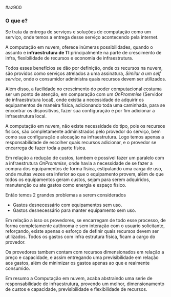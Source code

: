 #az900
### O que e?

Se trata da entrega de serviços e soluções de computação como um serviço, onde temos a entrega desse serviço acontecendo pela internet.

A computação em nuvem, oferece inúmeras possibilidades, quando o assunto e **infraestrutura de TI** principalmente na parte de crescimento de infra, flexibilidade de recursos e economia de infraestrutura.

Todos esses benefícios se dão por definição, onde os recursos na nuvem, são providos como serviços atrelados a uma assinatura, *Similar a um self service*, onde o consumidor administra quais recursos devem ser utilizados.

Além disso, a facilidade no crescimento do poder computacional costuma ser um ponto de atenção, em comparação com um *OnPrommise* (Servidor de infraestrutura local), onde existia a necessidade de adquirir os equipamentos de maneira física, adicionando toda uma caminhada, para se encontrar os dispositivos, fazer sua configuração e por fim adicionar a infraestrutura local.

A computação em nuvem, não existe necessidade do tipo, pois os recursos físicos, são completamente administrados pelo provedor do serviço, bem como sua configuração e alocação na infraestrutura. Logo temos apenas a responsabilidade de escolher quais recursos adicionar, e o provedor se encarrega de fazer toda a parte física.

Em relação a redução de custos, tambem e possível fazer um paralelo com a infraestrutura *OnPrommise*, onde havia a necessidade de se fazer a compra dos equipamentos de forma física, estipulando uma carga de uso, onde muitas vezes era inferior ao que o equipamento provem, além de que todos os equipamentos geram custos, sejam para serem adquiridos, manutenção ou ate gastos como energia e espaço físico.

Então temos 2 grandes problemas a serem considerados

- Gastos desnecessário com equipamentos sem uso.
- Gastos desnecessário para manter equipamento sem uso.

Em relação a isso os provedores, se encarregam de todo esse processo, de forma completamente autônoma e sem interação com o usuario solicitante, reforçando, existe apenas o esforço de definir quais recursos devem ser utilizados. Todos os gastos com infra estrutura física, ficam a cargo do provedor.

Os provedores tambem contam com recursos dimensionados em relação a preço e capacidade, e assim entregando uma previsibilidade em relação aos gastos, além de minimizar os gastos apenas ao que e realmente consumido.

Em resumo a Computação em nuvem, acaba abstraindo uma serie de responsabilidade de infraestrutura, provendo um melhor, dimensionamento de custos e capacidade, previsibilidade e flexibilidade de recursos.